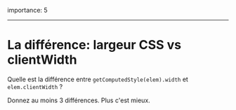 importance: 5

---

# La différence: largeur CSS vs clientWidth

Quelle est la différence entre `getComputedStyle(elem).width` et `elem.clientWidth` ?

Donnez au moins 3 différences.
Plus c'est mieux.
